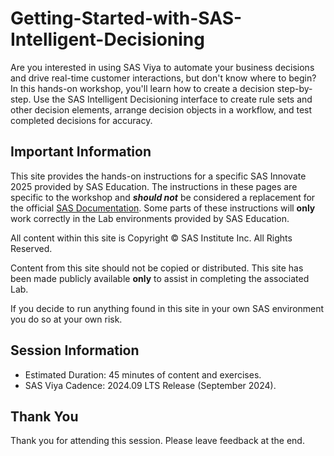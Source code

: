 # Getting-Started-with-SAS-Intelligent-Decisioning

Are you interested in using SAS Viya to automate your business decisions and drive real-time customer interactions, but don't know where to begin? 
In this hands-on workshop, you'll learn how to create a decision step-by-step. Use the SAS Intelligent Decisioning interface to create rule sets and other decision elements, arrange decision objects in a workflow, and test completed decisions for accuracy.

## Important Information

This site provides the hands-on instructions for a specific SAS Innovate 2025 provided by SAS Education.  The instructions in these pages are specific to the workshop and ***should not*** be considered a replacement for the official [SAS Documentation](http://documentation.sas.com).  Some parts of these instructions will **only** work correctly in the Lab environments provided by SAS Education.

All content within this site is Copyright &copy; SAS Institute Inc. All Rights Reserved.

Content from this site should not be copied or distributed.  This site has been made publicly available **only** to assist in completing the associated Lab.

If you decide to run anything found in this site in your own SAS environment you do so at your own risk.

## Session Information

* Estimated Duration: 45 minutes of content and exercises.
* SAS Viya Cadence: 2024.09 LTS Release (September 2024)​.

## Thank You

Thank you for attending this session. Please leave feedback at the end.
